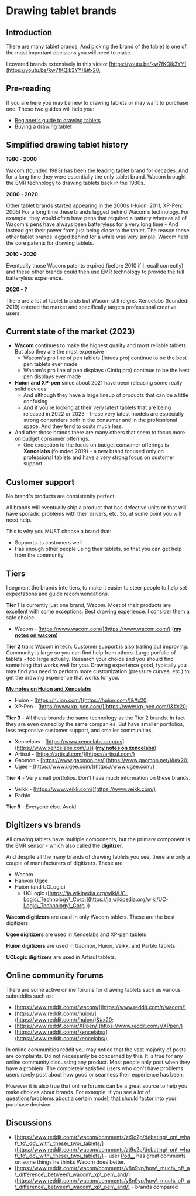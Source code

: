 # Drawing tablet brands

## Introduction&#x20;

There are many tablet brands. And picking the brand of the tablet is one of the most important decisions you will need to make.

I covered brands extensively in this video: [https://youtu.be/kw7fKQik3YY](https://youtu.be/kw7fKQik3YY)&#x20;

## Pre-reading

If you are here you may be new to drawing tablets or may want to purchase one. These two guides will help you:

* [Beginner's guide to drawing tablets](../guides/beginners-guide.md)
* [Buying a drawing tablet](../buying-a-drawing-tablet/)

## Simplified drawing tablet history

**1980 - 2000**

Wacom (founded 1983) has been the leading tablet brand for decades. And for a long time they were essentially the only tablet brand. Wacom brought the EMR technology to drawing tablets back in the 1980s.

**2000 - 2020**

Other tablet brands started appearing in the 2000s (Huion: 2011, XP-Pen: 2005) For a long time these brands lagged behind Wacom’s technology. For example, they would often have pens that required a battery whereas all of Wacom's pens have always been batteryless for a very long time - And instead get their power from just being close to the tablet. The reason these other tablet brands lagged behind for a while was very simple: Wacom held the core patents for drawing tablets.

**2010 - 2020**

Eventually those Wacom patents expired (before 2010 if I recall correctly) and these other brands could then use EMR technology to provide the full batteryless experience.

**2020 - ?**

There are a lot of tablet brands but Wacom still reigns. Xencelabs (founded: 2019) entered the market and specifically targets professional creative users.&#x20;

## Current state of the market (2023)

* **Wacom** continues to make the highest quality and most reliable tablets. But also they are the most expensive
  * Wacom's pro line of pen tablets (Intuos pro) continue to be the best pen tablets ever made
  * Wacom's pro line of pen displays (Cintiq pro) continue to be the best pen displays ever made
* **Huion and XP-pen** since about 2021 have been releasing some really solid devices
  * And although they have a large lineup of products that can be a little confusing
  * And if you're looking at their very latest tablets that are being released in 2022 or 2023 - these very latest models are especially strong contenders both in the consumer and in the professional space. And they tend to costs much less.
* And after those brands there are many others that seem to focus more on budget consumer offerings.&#x20;
  * One exception to the focus on budget consumer offerings is **Xencelabs** (founded 2019) - a new brand focused only on professional tablets and have a very strong focus on customer support.

## Customer support

No brand's products are consistently perfect.&#x20;

All brands will eventually ship a product that has defective units or that will have sporadic problems with their drivers, etc. So, at some point you will need help.

This is why you MUST choose a brand that:

* Supports its customers well
* Has enough other people using their tablets, so that you can get help from the community.&#x20;

## Tiers

I segment the brands into tiers, to make it easier to steer people to help set expectations and guide recommendations.

**Tier 1** is currently just one brand, Wacom. Most of their products are excellent with some exceptions. Best drawing experience. I consider them a safe choice.&#x20;

* Wacom - [https://www.wacom.com/](https://www.wacom.com/) ([**my notes on wacom**](7p-notes-wacom.md))

**Tier 2** trails Wacom in tech. Customer support is also trailing but improving. Community is large so you can find help from others. Large porfolio of tablets - too large actually. Research your choice and you should find something that works well for you. Drawing experience good, typically you may find you need to perform more customization (pressure curves, etc.) to get the drawing experience that works for you. &#x20;

[**My notes on Huion and Xencelabs**](7p-notes-huion-and-xp-pen.md)&#x20;

* Huion - [https://huion.com/](https://huion.com/)&#x20;
* XP-Pen - [https://www.xp-pen.com/](https://www.xp-pen.com/)&#x20;

**Tier 3** - All these brands the same technology as the Tier 2 brands. In fact they are even owned by the same companies. But have smaller portfolios, less responsive customer support, and smaller communities.&#x20;

* Xencelabs - [https://www.xencelabs.com/us](https://www.xencelabs.com/us) ([**my notes on xencelabs**](7p-notes-xencelabs.md))
* Artisul - [https://artisul.com/](https://artisul.com/)
* Gaomon - [https://www.gaomon.net/](https://www.gaomon.net/)&#x20;
* Ugee - [https://www.ugee.com/](https://www.ugee.com/)

**Tier 4** - Very small portfolios. Don't have much information on these brands.

* Veikk - [https://www.veikk.com/](https://www.veikk.com/)
* Parblo&#x20;

**Tier 5** - Everyone else. Avoid&#x20;

## Digitizers vs brands

All drawing tablets have multiple components, but the primary component is the EMR sensor - which also called the **digitizer**.

And despite all the many brands of drawing tablets you see, there are only a couple of manufacturers of digitizers. These are:

* Wacom
* Hanvon Ugee
* Huion (and UCLogic)
  * UCLogic ([https://ja.wikipedia.org/wiki/UC-Logic\_Technology\_Corp.](https://ja.wikipedia.org/wiki/UC-Logic\_Technology\_Corp.))

**Wacom digitizers** are used in only Wacom tablets. These are the best digitizers.

**Ugee digitizers** are used in Xencelabs and XP-pen tablets

**Huion digitizers** are used in Gaomon, Huion, Veikk, and Parblo tablets.

**UCLogic digitizers** are used in Artisul tablets.

## Online community forums

There are some active online forums for drawing tablets such as various subreddits such as:

* [https://www.reddit.com/r/wacom/](https://www.reddit.com/r/wacom/)
* [https://www.reddit.com/r/huion/](https://www.reddit.com/r/huion/)&#x20;
* [https://www.reddit.com/r/XPpen/](https://www.reddit.com/r/XPpen/) &#x20;
* [https://www.reddit.com/r/xencelabs/](https://www.reddit.com/r/xencelabs/)

In online communities reddit you may notice that the vast majority of posts are complaints. Do not necessarily be concerned by this. It is true for any online community discussing any product. Most people only post when they have a problem. The completely satisfied users who don't have problems users rarely post about how good or seamless their experience has been.

However it is also true that online forums can be a great source to help you make choices about brands. For example, if you see a lot of questions/problems about a certain model, that should factor into your purchase decision.  &#x20;

## Discussions

* [https://www.reddit.com/r/wacom/comments/zt9c2p/debating\_on\_what\_to\_do\_with\_these\_two\_tablets/](https://www.reddit.com/r/wacom/comments/zt9c2p/debating\_on\_what\_to\_do\_with\_these\_two\_tablets/) - user [Pod\_\_](https://www.reddit.com/user/Pod\_\_/) has great comments on some things he thinks Wacom does better.
* [https://www.reddit.com/r/wacom/comments/y8n9yp/how\_much\_of\_a\_difference\_between\_wacom\_xp\_pen\_and/](https://www.reddit.com/r/wacom/comments/y8n9yp/how\_much\_of\_a\_difference\_between\_wacom\_xp\_pen\_and/) - brands compared

&#x20;

&#x20;
